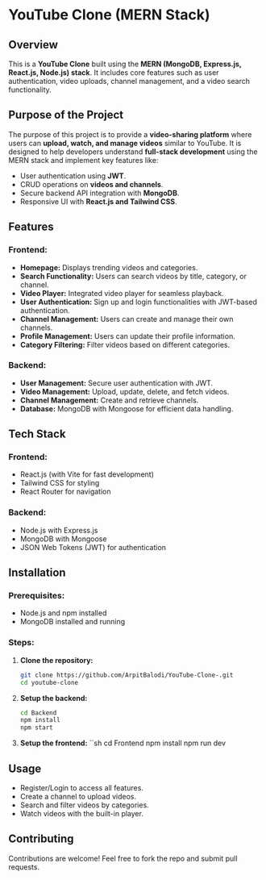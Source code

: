 # YouTube Clone (MERN Stack)

## Overview
This is a **YouTube Clone** built using the **MERN (MongoDB, Express.js, React.js, Node.js) stack**. It includes core features such as user authentication, video uploads, channel management, and a video search functionality.

## Purpose of the Project
The purpose of this project is to provide a **video-sharing platform** where users can **upload, watch, and manage videos** similar to YouTube. It is designed to help developers understand **full-stack development** using the MERN stack and implement key features like:
- User authentication using **JWT**.
- CRUD operations on **videos and channels**.
- Secure backend API integration with **MongoDB**.
- Responsive UI with **React.js and Tailwind CSS**.

## Features
### Frontend:
- **Homepage:** Displays trending videos and categories.
- **Search Functionality:** Users can search videos by title, category, or channel.
- **Video Player:** Integrated video player for seamless playback.
- **User Authentication:** Sign up and login functionalities with JWT-based authentication.
- **Channel Management:** Users can create and manage their own channels.
- **Profile Management:** Users can update their profile information.
- **Category Filtering:** Filter videos based on different categories.

### Backend:
- **User Management:** Secure user authentication with JWT.
- **Video Management:** Upload, update, delete, and fetch videos.
- **Channel Management:** Create and retrieve channels.
- **Database:** MongoDB with Mongoose for efficient data handling.

## Tech Stack
### Frontend:
- React.js (with Vite for fast development)
- Tailwind CSS for styling
- React Router for navigation

### Backend:
- Node.js with Express.js
- MongoDB with Mongoose
- JSON Web Tokens (JWT) for authentication

## Installation
### Prerequisites:
- Node.js and npm installed
- MongoDB installed and running

### Steps:
1. **Clone the repository:**
   ```sh
   git clone https://github.com/ArpitBalodi/YouTube-Clone-.git
   cd youtube-clone

2. **Setup the backend:**
    ```sh
    cd Backend
    npm install
    npm start

3. **Setup the frontend:**
    ``sh
    cd Frontend
    npm install
    npm run dev

## Usage
- Register/Login to access all features.
- Create a channel to upload videos.
- Search and filter videos by categories.
- Watch videos with the built-in player.


## Contributing
Contributions are welcome! Feel free to fork the repo and submit pull requests.